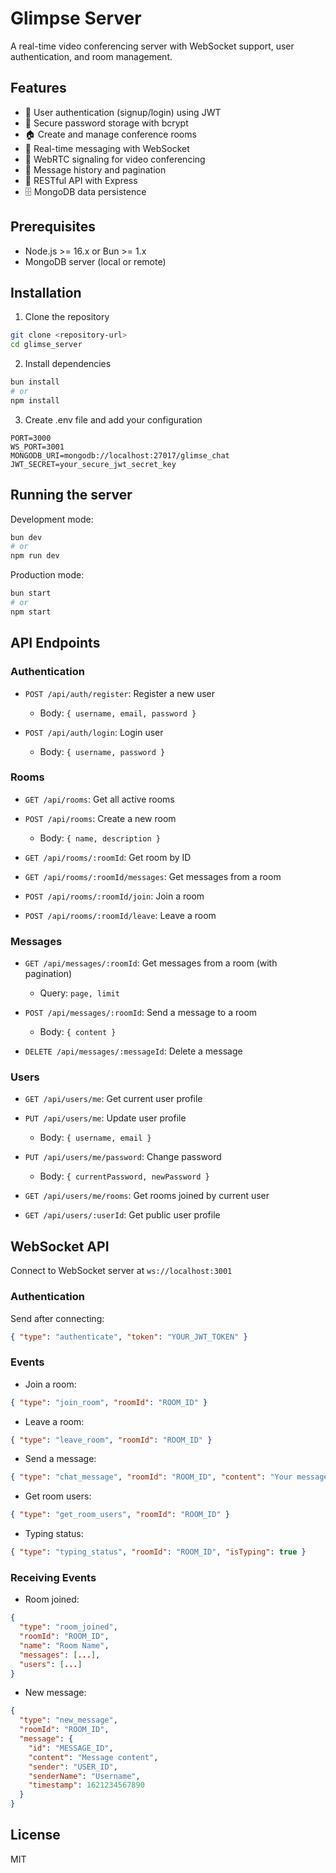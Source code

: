 # Glimpse Server

A real-time video conferencing server with WebSocket support, user authentication, and room management.

## Features

- 👤 User authentication (signup/login) using JWT
- 🔑 Secure password storage with bcrypt
- 🏠 Create and manage conference rooms
- 💬 Real-time messaging with WebSocket
- 🎥 WebRTC signaling for video conferencing
- 📜 Message history and pagination
- 📱 RESTful API with Express
- 🗄️ MongoDB data persistence

## Prerequisites

- Node.js >= 16.x or Bun >= 1.x
- MongoDB server (local or remote)

## Installation

1. Clone the repository
```bash
git clone <repository-url>
cd glimse_server
```

2. Install dependencies
```bash
bun install
# or
npm install
```

3. Create .env file and add your configuration
```
PORT=3000
WS_PORT=3001
MONGODB_URI=mongodb://localhost:27017/glimse_chat
JWT_SECRET=your_secure_jwt_secret_key
```

## Running the server

Development mode:
```bash
bun dev
# or
npm run dev
```

Production mode:
```bash
bun start
# or
npm start
```

## API Endpoints

### Authentication

- `POST /api/auth/register`: Register a new user
  - Body: `{ username, email, password }`
  
- `POST /api/auth/login`: Login user
  - Body: `{ username, password }`

### Rooms

- `GET /api/rooms`: Get all active rooms
- `POST /api/rooms`: Create a new room
  - Body: `{ name, description }`
  
- `GET /api/rooms/:roomId`: Get room by ID
- `GET /api/rooms/:roomId/messages`: Get messages from a room
- `POST /api/rooms/:roomId/join`: Join a room
- `POST /api/rooms/:roomId/leave`: Leave a room

### Messages

- `GET /api/messages/:roomId`: Get messages from a room (with pagination)
  - Query: `page, limit`
  
- `POST /api/messages/:roomId`: Send a message to a room
  - Body: `{ content }`
  
- `DELETE /api/messages/:messageId`: Delete a message

### Users

- `GET /api/users/me`: Get current user profile
- `PUT /api/users/me`: Update user profile
  - Body: `{ username, email }`
  
- `PUT /api/users/me/password`: Change password
  - Body: `{ currentPassword, newPassword }`
  
- `GET /api/users/me/rooms`: Get rooms joined by current user
- `GET /api/users/:userId`: Get public user profile

## WebSocket API

Connect to WebSocket server at `ws://localhost:3001`

### Authentication

Send after connecting:
```json
{ "type": "authenticate", "token": "YOUR_JWT_TOKEN" }
```

### Events

- Join a room:
```json
{ "type": "join_room", "roomId": "ROOM_ID" }
```

- Leave a room:
```json
{ "type": "leave_room", "roomId": "ROOM_ID" }
```

- Send a message:
```json
{ "type": "chat_message", "roomId": "ROOM_ID", "content": "Your message" }
```

- Get room users:
```json
{ "type": "get_room_users", "roomId": "ROOM_ID" }
```

- Typing status:
```json
{ "type": "typing_status", "roomId": "ROOM_ID", "isTyping": true }
```

### Receiving Events

- Room joined:
```json
{ 
  "type": "room_joined", 
  "roomId": "ROOM_ID",
  "name": "Room Name",
  "messages": [...],
  "users": [...]
}
```

- New message:
```json
{
  "type": "new_message",
  "roomId": "ROOM_ID",
  "message": {
    "id": "MESSAGE_ID",
    "content": "Message content",
    "sender": "USER_ID",
    "senderName": "Username",
    "timestamp": 1621234567890
  }
}
```

## License

MIT
